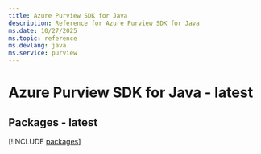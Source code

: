 ```yaml
---
title: Azure Purview SDK for Java
description: Reference for Azure Purview SDK for Java
ms.date: 10/27/2025
ms.topic: reference
ms.devlang: java
ms.service: purview
---
```

# Azure Purview SDK for Java - latest
## Packages - latest
[!INCLUDE [packages](purview-index.md)]